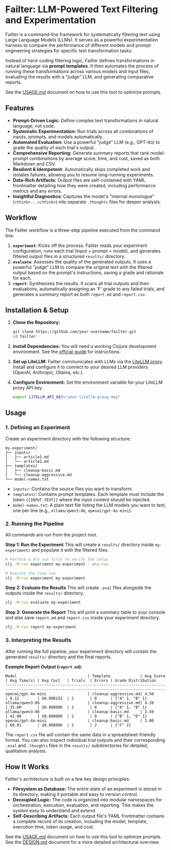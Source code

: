 # **Failter: LLM-Powered Text Filtering and Experimentation**

Failter is a command-line framework for systematically filtering text using Large Language Models (LLMs). It serves as a powerful experimentation harness to compare the performance of different models and prompt engineering strategies for specific text transformation tasks.

Instead of hard-coding filtering logic, Failter defines transformations in natural language via **prompt templates**. It then automates the process of running these transformations across various models and input files, evaluating the results with a "judge" LLM, and generating comparative reports.

See the [USAGE.md](USAGE.md) document on how to use this tool to optimize prompts.

## Features

-   **Prompt-Driven Logic:** Define complex text transformations in natural language, not code.
-   **Systematic Experimentation:** Run trials across all combinations of inputs, prompts, and models automatically.
-   **Automated Evaluation:** Use a powerful "judge" LLM (e.g., GPT-4o) to grade the quality of each trial's output.
-   **Comprehensive Reporting:** Generate summary reports that rank model-prompt combinations by average score, time, and cost, saved as both Markdown and CSV.
-   **Resilient & Idempotent:** Automatically skips completed work and isolates failures, allowing you to resume long-running experiments.
-   **Data-Rich Artifacts:** Output files are self-contained with YAML frontmatter detailing how they were created, including performance metrics and any errors.
-   **Insightful Diagnostics:** Captures the model's "internal monologue" (`<think>...</think>`) into separate `.thoughts` files for deeper analysis.

## Workflow

The Failter workflow is a three-step pipeline executed from the command line:

1.  **`experiment`**: Kicks off the process. Failter reads your experiment configuration, runs each trial (input + prompt + model), and generates filtered output files in a structured `results/` directory.
2.  **`evaluate`**: Assesses the quality of the generated outputs. It uses a powerful "judge" LLM to compare the original text with the filtered output based on the prompt's instructions, saving a grade and rationale for each.
3.  **`report`**: Synthesizes the results. It scans all trial outputs and their evaluations, automatically assigning an 'F' grade to any failed trials, and generates a summary report as both `report.md` and `report.csv`.

## Installation & Setup

1.  **Clone the Repository:**
    ```bash
    git clone https://github.com/your-username/failter.git
    cd failter
    ```

2.  **Install Dependencies:**
    You will need a working Clojure development environment. See the [official guide](https://clojure.org/guides/getting_started) for instructions.

3.  **Set up LiteLLM:**
    Failter communicates with LLMs via the [LiteLLM proxy](https://github.com/BerriAI/litellm). Install and configure it to connect to your desired LLM providers (OpenAI, Anthropic, Ollama, etc.).

4.  **Configure Environment:**
    Set the environment variable for your LiteLLM proxy API key.
    ```bash
    export LITELLM_API_KEY="your-litellm-proxy-key"
    ```

## Usage

### 1. Defining an Experiment

Create an experiment directory with the following structure:

```
my-experiment/
├── inputs/
│   ├── article1.md
│   └── article2.md
├── templates/
│   ├── cleanup-basic.md
│   └── cleanup-aggressive.md
└── model-names.txt
```

-   `inputs/`: Contains the source files you want to transform.
-   `templates/`: Contains prompt templates. Each template must include the token `{{INPUT_TEXT}}` where the input content should be injected.
-   `model-names.txt`: A plain text file listing the LLM models you want to test, one per line (e.g., `ollama/qwen3:8b`, `openai/gpt-4o-mini`).

### 2. Running the Pipeline

All commands are run from the project root.

**Step 1: Run the Experiment**
This will create a `results/` directory inside `my-experiment/` and populate it with the filtered files.

```bash
# Perform a dry run first to verify the setup
clj -M:run experiment my-experiment --dry-run

# Execute the live run
clj -M:run experiment my-experiment
```

**Step 2: Evaluate the Results**
This will create `.eval` files alongside the outputs inside the `results/` directory.

```bash
clj -M:run evaluate my-experiment
```

**Step 3: Generate the Report**
This will print a summary table to your console and also save `report.md` and `report.csv` inside your experiment directory.

```bash
clj -M:run report my-experiment
```

### 3. Interpreting the Results

After running the full pipeline, your experiment directory will contain the generated `results/` directory and the final reports.

**Example Report Output (`report.md`):**
```
Model                               | Template             | Avg Score  | Avg Time(s) | Avg Cost   | Trials  | Errors | Grade Distribution
--------------------------------------------------------------------------------------------------------------------------------------------
openai/gpt-4o-mini                  | cleanup-aggressive.md| 4.50       | 8.12        | $0.000152  | 2       | 0      | {"A" 1, "B" 1}
ollama/qwen3:8b                     | cleanup-aggressive.md| 4.20       | 35.80       | $0.000000  | 2       | 0      | {"A" 1, "B" 1}
ollama/qwen3:8b                     | cleanup-basic.md     | 2.50       | 42.88       | $0.000000  | 2       | 0      | {"B" 1, "D" 1}
openai/gpt-4o-mini                  | cleanup-basic.md     | 1.00       | 60.01       | $0.000000  | 2       | 2      | {"F" 2}
```

The `report.csv` file will contain the same data in a spreadsheet-friendly format. You can also inspect individual trial outputs and their corresponding `.eval` and `.thoughts` files in the `results/` subdirectories for detailed, qualitative analysis.

## How It Works

Failter's architecture is built on a few key design principles:

-   **Filesystem as Database:** The entire state of an experiment is stored in its directory, making it portable and easy to version control.
-   **Decoupled Logic:** The code is organized into modular namespaces for orchestration, execution, evaluation, and reporting. This makes the system easy to understand and extend.
-   **Self-Describing Artifacts:** Each output file's YAML frontmatter contains a complete record of its creation, including the model, template, execution time, token usage, and cost.

See the [USAGE.md](USAGE.md) document on how to use this tool to optimize prompts.
See the [DESIGN.md](./docs/DESIGN.md) document for a more detailed architectural overview.
